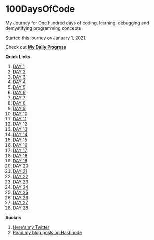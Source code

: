 # 100DaysOfCode

My Journey for One hundred days of coding, learning, debugging and demystifying programming concepts

Started this journey on January 1, 2021.

Check out **[My Daily Progress](./MyDailyProgress.md)**

**Quick Links**
1. [DAY 1](./Day-1/notes.md)
2. [DAY 2](./Day-2/notes.md)
3. [DAY 3](./Day-3/notes.md)
4. [DAY 4](./Day-4/notes.md)
5. [DAY 5](./Day-5/notes.md)
6. [DAY 6](./Day-6/notes.md)
7. [DAY 7](./Day-7/notes.md)
8. [DAY 8](./Day-8/notes.md)
9. [DAY 9](./Day-9/notes.md)
10. [DAY 10](./Day-10/notes.md)
11. [DAY 11](./Day-11/notes.md)
12. [DAY 12](./Day-12/notes.md)
13. [DAY 13](./13/notes.md)
14. [DAY 14](./Day-14/notes.md)
15. [DAY 15](./Day-15/notes.md)
16. [DAY 16](./Day-16/notes.md)
17. [DAY 17](./Day-17/notes.md)
18. [DAY 18](./Day-18/notes.md)
19. [DAY 19](./Day-19/notes.md)
20. [DAY 20](./Day-20/notes.md)
21. [DAY 21](./Day-21/notes.md)
22. [DAY 22](./Day-22/notes.md)
23. [DAY 23](./Day-23/notes.md)
24. [DAY 24](./Day-24/notes.md)
25. [DAY 25](./Day-25/notes.md)
26. [DAY 26](./Day-26/notes.md)
27. [DAY 27](./Day-27/notes.md)
28. [DAY 28](./Day-28/notes.md)

**Socials**
1. [Here's my Twitter](https://twitter.com/umuks_)
2. [Read my blog posts on Hashnode](https://godswillumukoro.hashnode.dev/)


